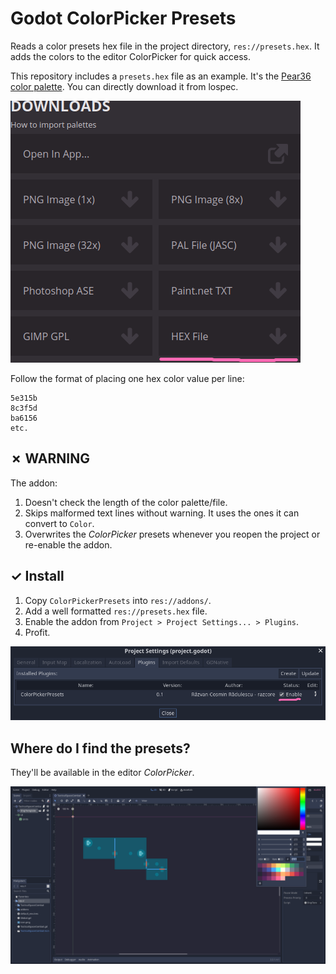 # Godot ColorPicker Presets

Reads a color presets hex file in the project directory, `res://presets.hex`. It adds the colors to the editor ColorPicker for quick access.

This repository includes a `presets.hex` file as an example. It's the [Pear36 color palette](https://lospec.com/palette-list/pear36). You can directly download it from lospec.

![lospec download](./readme/lospec-download.png)

Follow the format of placing one hex color value per line:

```
5e315b
8c3f5d
ba6156
etc.
```

## ✗ WARNING

The addon:

1. Doesn't check the length of the color palette/file.
1. Skips malformed text lines without warning. It uses the ones it can convert to `Color`.
1. Overwrites the _ColorPicker_ presets whenever you reopen the project or re-enable the addon.

## ✓ Install

1. Copy `ColorPickerPresets` into `res://addons/`.
1. Add a well formatted `res://presets.hex` file.
1. Enable the addon from `Project > Project Settings... > Plugins`.
1. Profit.

![install project settings](./readme/install-project-settings.png)

## Where do I find the presets?

They'll be available in the editor _ColorPicker_.

![ColorPicker presets](./readme/colorpicker-presets.png)
